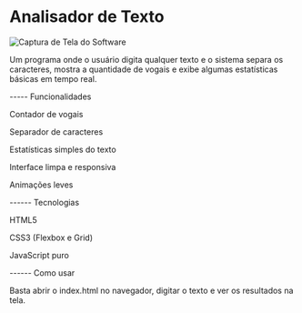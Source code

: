 # Analisador de Texto

![Captura de Tela do Software](https://github.com/user-attachments/assets/200dc0ca-c3b5-424d-9d73-fb516dfd38f6)

Um programa onde o usuário digita qualquer texto e o sistema separa os caracteres, mostra a quantidade de vogais e exibe algumas estatísticas básicas em tempo real.

----- Funcionalidades

Contador de vogais

Separador de caracteres

Estatísticas simples do texto

Interface limpa e responsiva

Animações leves

------ Tecnologias

HTML5

CSS3 (Flexbox e Grid)

JavaScript puro

------ Como usar

Basta abrir o index.html no navegador, digitar o texto e ver os resultados na tela.
